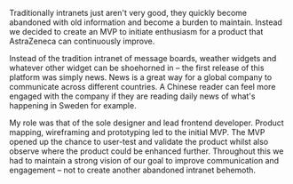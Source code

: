 Traditionally intranets just aren't very good, they quickly become abandoned with old information and  become a burden to maintain. Instead we decided to create an MVP to initiate enthusiasm for a product that AstraZeneca can continuously improve.

Instead of the tradition intranet of message boards, weather widgets and whatever other widget can be shoehorned in – the first release of this platform was simply news. News is a great way for a global company to communicate across different countries. A Chinese reader can feel more engaged with the company if they are reading daily news of what's happening in Sweden for example.

My role was that of the sole designer and lead frontend developer. Product mapping, wireframing and prototyping led to the initial MVP. The MVP opened up the chance to user-test and validate the product whilst also observe where the product could be enhanced further. Throughout this we had to maintain a strong vision of our goal to improve communication and engagement – not to create another abandoned intranet behemoth.
